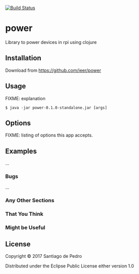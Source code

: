 [![Build Status](https://travis-ci.org/ieer/power.svg?branch=clj-gpio)](https://travis-ci.org/ieer/power)

# power

Library to power devices in rpi using clojure

## Installation

Download from https://github.com/ieer/power

## Usage

FIXME: explanation

    $ java -jar power-0.1.0-standalone.jar [args]

## Options

FIXME: listing of options this app accepts.

## Examples

...

### Bugs

...

### Any Other Sections
### That You Think
### Might be Useful

## License

Copyright © 2017 Santiago de Pedro

Distributed under the Eclipse Public License either version 1.0
